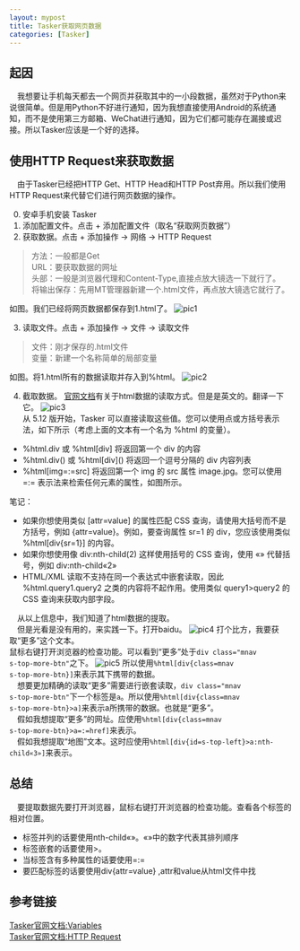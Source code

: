 ```yaml
---
layout: mypost
title: Tasker获取网页数据
categories: [Tasker]
---
```

## 起因
&emsp;我想要让手机每天都去一个网页并获取其中的一小段数据，虽然对于Python来说很简单。但是用Python不好进行通知，因为我想直接使用Android的系统通知，而不是使用第三方邮箱、WeChat进行通知，因为它们都可能存在漏接或迟接。所以Tasker应该是一个好的选择。

## 使用HTTP Request来获取数据
&emsp;由于Tasker已经把HTTP Get、HTTP Head和HTTP Post弃用。所以我们使用HTTP Request来代替它们进行网页数据的操作。

0. 安卓手机安装 Tasker
1. 添加配置文件。点击 + 添加配置文件（取名“获取网页数据”）
2. 获取数据。点击 + 添加操作 → 网络 → HTTP Request
>方法：一般都是Get  
>URL：要获取数据的网址  
>头部：一般是浏览器代理和Content-Type,直接点放大镜选一下就行了。  
>将输出保存：先用MT管理器新建一个.html文件，再点放大镜选它就行了。  

如图。我们已经将网页数据都保存到1.html了。
![pic1](1661657842187.jpg)

3. 读取文件。点击 + 添加操作 → 文件 →  读取文件  
>文件：刚才保存的.html文件  
>变量：新建一个名称简单的局部变量

如图。将1.html所有的数据读取并存入到%html。
![pic2](Screenshot_2022-08-28-12-16-25-758_net.dinglisch.android.taskerm.jpg)

4. 截取数据。
[官网文档](https://tasker.joaoapps.com/userguide/en/variables.html)有关于html数据的读取方式。但是是英文的。翻译一下它。
![pic3](2022-08-28122814.png)<br>
从 5.12 版开始，Tasker 可以直接读取这些值。您可以使用点或方括号表示法，如下所示（考虑上面的文本有一个名为 %html 的变量）。
- %html.div 或 %html[div] 将返回第一个 div 的内容
- %html.div() 或 %html[div]\(\) 将返回一个逗号分隔的 div 内容列表
- %html[img=:=src] 将返回第一个 img 的 src 属性 image.jpg。您可以使用 =:= 表示法来检索任何元素的属性，如图所示。

笔记：
- 如果你想使用类似 [attr=value] 的属性匹配 CSS 查询，请使用大括号而不是方括号，例如 {attr=value}。例如，要查询属性 sr=1 的 div，您应该使用类似 %html[div{sr=1}] 的内容。
- 如果你想使用像 div:nth-child(2) 这样使用括号的 CSS 查询，使用 «» 代替括号，例如 div:nth-child«2»
- HTML/XML 读取不支持在同一个表达式中嵌套读取，因此 %html.query1.query2 之类的内容将不起作用。使用类似 query1>query2 的 CSS 查询来获取内部字段。

&emsp;从以上信息中，我们知道了html数据的提取。  
&emsp;但是光看是没有用的，来实践一下。打开baidu。
![pic4](2022-08-28141918.png)
打个比方，我要获取“更多”这个文本。  
鼠标右键打开浏览器的检查功能。可以看到“更多”处于<code>div class="mnav s-top-more-btn"</code>之下。
![pic5](2022-08-28163149.png)
所以使用<code>%html[div{class=mnav s-top-more-btn}]</code>来表示其下携带的数据。  
&emsp;想要更加精确的读取“更多”需要进行嵌套读取，<code>div class="mnav s-top-more-btn"</code>下一个标签是<code>a</code>。所以使用<code>%html[div{class=mnav s-top-more-btn}>a]</code>来表示a所携带的数据。也就是“更多”。  
&emsp;假如我想提取“更多”的网址。应使用<code>%html[div{class=mnav s-top-more-btn}>a=:=href]</code>来表示。  
&emsp;假如我想提取“地图”文本。这时应使用<code>%html[div{id=s-top-left}>a:nth-child«3»]</code>来表示。

## 总结
&emsp;要提取数据先要打开浏览器，鼠标右键打开浏览器的检查功能。查看各个标签的相对位置。
- 标签并列的话要使用nth-child«»。«»中的数字代表其排列顺序
- 标签嵌套的话要使用>。
- 当标签含有多种属性的话要使用=:=
- 要匹配标签的话要使用div{attr=value} ,attr和value从html文件中找

## 参考链接
[Tasker官网文档:Variables](https://tasker.joaoapps.com/userguide/en/variables.html)<br>
[Tasker官网文档:HTTP Request](https://tasker.joaoapps.com/userguide/en/help/ah_http_request.html)
